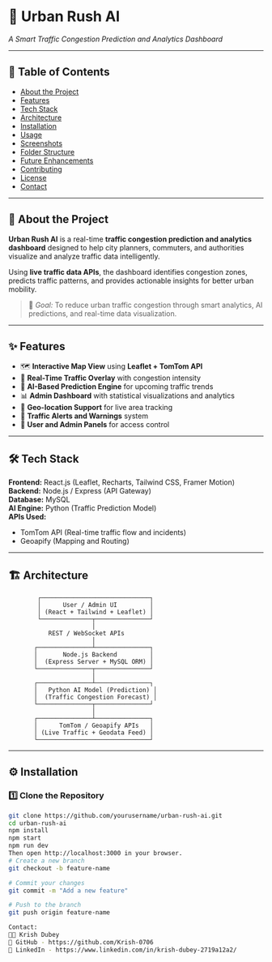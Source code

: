 # 🚦 Urban Rush AI  
_A Smart Traffic Congestion Prediction and Analytics Dashboard_

---

## 📝 Table of Contents
- [About the Project](#about-the-project)
- [Features](#features)
- [Tech Stack](#tech-stack)
- [Architecture](#architecture)
- [Installation](#installation)
- [Usage](#usage)
- [Screenshots](#screenshots)
- [Folder Structure](#folder-structure)
- [Future Enhancements](#future-enhancements)
- [Contributing](#contributing)
- [License](#license)
- [Contact](#contact)

---

## 🧠 About the Project  
**Urban Rush AI** is a real-time **traffic congestion prediction and analytics dashboard** designed to help city planners, commuters, and authorities visualize and analyze traffic data intelligently.  

Using **live traffic data APIs**, the dashboard identifies congestion zones, predicts traffic patterns, and provides actionable insights for better urban mobility.  

> 🎯 _Goal:_ To reduce urban traffic congestion through smart analytics, AI predictions, and real-time data visualization.

---

## ✨ Features  
- 🗺️ **Interactive Map View** using **Leaflet + TomTom API**  
- 🚗 **Real-Time Traffic Overlay** with congestion intensity  
- 🧮 **AI-Based Prediction Engine** for upcoming traffic trends  
- 📊 **Admin Dashboard** with statistical visualizations and analytics  
- 📍 **Geo-location Support** for live area tracking  
- 🔔 **Traffic Alerts and Warnings** system  
- 🧰 **User and Admin Panels** for access control  

---

## 🛠 Tech Stack  

**Frontend:** React.js (Leaflet, Recharts, Tailwind CSS, Framer Motion)  
**Backend:** Node.js / Express (API Gateway)  
**Database:** MySQL  
**AI Engine:** Python (Traffic Prediction Model)  
**APIs Used:**  
- TomTom API (Real-time traffic flow and incidents)  
- Geoapify (Mapping and Routing)  

---

## 🏗 Architecture  

            ┌──────────────────────────────┐
            │      User / Admin UI         │
            │ (React + Tailwind + Leaflet) │
            └──────────────┬───────────────┘
                           │
               REST / WebSocket APIs
                           │
           ┌───────────────┴───────────────┐
           │       Node.js Backend         │
           │  (Express Server + MySQL ORM) │
           └───────────────┬───────────────┘
                           │
           ┌───────────────┴───────────────┐
           │   Python AI Model (Prediction) │
           │  (Traffic Congestion Forecast) │
           └───────────────┬───────────────┘
                           │
           ┌───────────────┴───────────────┐
           │      TomTom / Geoapify APIs   │
           │ (Live Traffic + Geodata Feed) │
           └───────────────────────────────┘

---

## ⚙️ Installation  

### 1️⃣ Clone the Repository  
```bash
git clone https://github.com/yourusername/urban-rush-ai.git
cd urban-rush-ai
npm install
npm start
npm run dev
Then open http://localhost:3000 in your browser.
# Create a new branch
git checkout -b feature-name

# Commit your changes
git commit -m "Add a new feature"

# Push to the branch
git push origin feature-name

Contact:
👨‍💻 Krish Dubey
🐙 GitHub - https://github.com/Krish-0706
💼 LinkedIn - https://www.linkedin.com/in/krish-dubey-2719a12a2/
